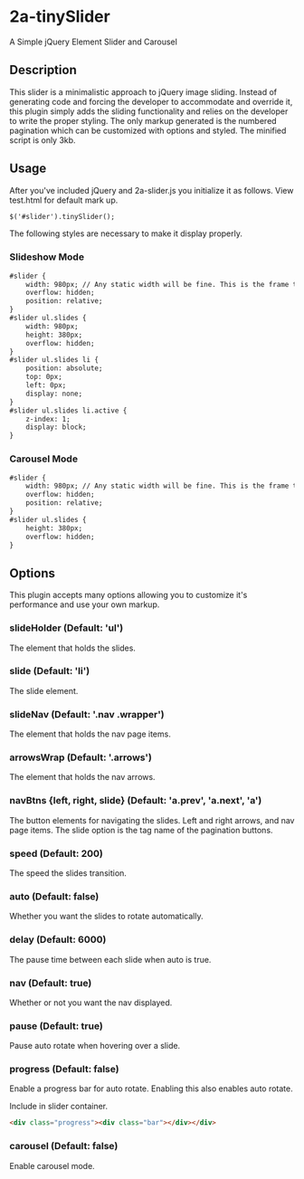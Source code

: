 2a-tinySlider
=========

A Simple jQuery Element Slider and Carousel

## Description

This slider is a minimalistic approach to jQuery image sliding. Instead of generating code and forcing the developer to accommodate and override it, this plugin simply adds the sliding functionality and relies on the developer to write the proper styling. The only markup generated is the numbered pagination which can be customized with options and styled. The minified script is only 3kb.

## Usage

After you've included jQuery and 2a-slider.js you initialize it as follows. View test.html for default mark up.

```html
$('#slider').tinySlider();
```

The following styles are necessary to make it display properly.

### Slideshow Mode

```html
#slider {
	width: 980px; // Any static width will be fine. This is the frame that holds the sliding elements.
	overflow: hidden;
	position: relative;
}
#slider ul.slides {
	width: 980px;
	height: 380px;
	overflow: hidden;
}
#slider ul.slides li {
	position: absolute;
	top: 0px;
	left: 0px;
	display: none;
}
#slider ul.slides li.active {
	z-index: 1;
	display: block;
}
```

### Carousel Mode

```html
#slider {
	width: 980px; // Any static width will be fine. This is the frame that holds the sliding elements.
	overflow: hidden;
	position: relative;
}
#slider ul.slides {
	height: 380px;
	overflow: hidden;
}
```

## Options

This plugin accepts many options allowing you to customize it's performance and use your own markup.
		
### slideHolder (Default: 'ul')

The element that holds the slides.

### slide (Default: 'li')

The slide element.

### slideNav (Default: '.nav .wrapper')

The element that holds the nav page items.

### arrowsWrap (Default: '.arrows')

The element that holds the nav arrows.

### navBtns {left, right, slide} (Default: 'a.prev', 'a.next', 'a')

The button elements for navigating the slides. Left and right arrows, and nav page items. The slide option is the tag name of the pagination buttons.

### speed (Default: 200)

The speed the slides transition.

### auto (Default: false)

Whether you want the slides to rotate automatically.

### delay (Default: 6000)

The pause time between each slide when auto is true.

### nav (Default: true)

Whether or not you want the nav displayed.

### pause (Default: true)

Pause auto rotate when hovering over a slide.

### progress (Default: false)

Enable a progress bar for auto rotate. Enabling this also enables auto rotate.

Include in slider container.

```html
<div class="progress"><div class="bar"></div></div>
```

### carousel (Default: false)

Enable carousel mode.